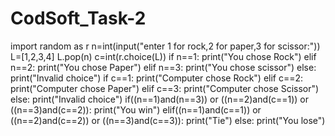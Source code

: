 # CodSoft_Task-2
import random as r
n=int(input("enter 1 for rock,2 for paper,3 for scissor:"))
L=[1,2,3,4]
L.pop(n)
c=int(r.choice(L))
if n==1:
    print("You chose Rock")
elif n==2:
    print("You chose Paper")
elif n==3:
    print("You chose scissor")
else:
    print("Invalid choice")
if c==1:
    print("Computer chose Rock")
elif c==2:
    print("Computer chose Paper")
elif c==3:
    print("Computer chose Scissor")
else:
    print("Invalid choice")
if((n==1)and(n==3)) or ((n==2)and(c==1)) or ((n==3)and(c==2)):
    print("You win")
elif((n==1)and(c==1)) or ((n==2)and(c==2)) or ((n==3)and(c==3)):
    print("Tie")
else:
    print("You lose")
